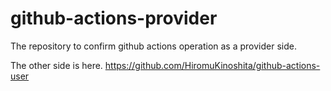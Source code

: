 # github-actions-provider
The repository to confirm github actions operation as a provider side.

The other side is here. https://github.com/HiromuKinoshita/github-actions-user
